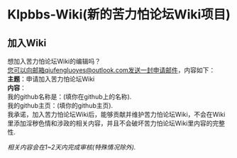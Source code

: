# Klpbbs-Wiki(新的苦力怕论坛Wiki项目)
## 加入Wiki
想加入苦力怕论坛Wiki的编辑吗？<br>
您可以向邮箱qiufengluoyes@outlook.com发送一封申请邮件，内容如下：<br>
**主题**：申请加入苦力怕论坛Wiki<br>
**内容**：<br>
我的github名称是：(填你在github上的名称).<br>
我的github主页：(填你的github主页).<br>
我承诺，加入苦力怕论坛Wiki后，能够贡献并维护苦力怕论坛Wiki，不会在Wiki里添加淫秽色情和涉政的相关内容，并且不会破坏苦力怕论坛Wiki里内容的完整性.<br>

_相关内容会在1~2天内完成审核(特殊情况除外)._

